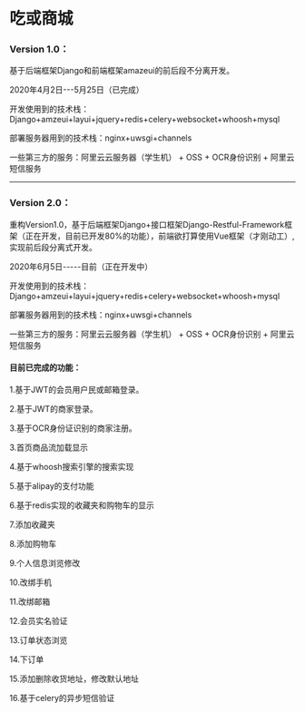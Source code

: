 # 吃或商城

### Version 1.0：

基于后端框架Django和前端框架amazeui的前后段不分离开发。

2020年4月2日---5月25日（已完成）

开发使用到的技术栈：Django+amzeui+layui+jquery+redis+celery+websocket+whoosh+mysql

部署服务器用到的技术栈：nginx+uwsgi+channels

一些第三方的服务：阿里云云服务器（学生机） + OSS + OCR身份识别 + 阿里云短信服务

---

### Version 2.0：

重构Version1.0，基于后端框架Django+接口框架Django-Restful-Framework框架（正在开发，目前已开发80%的功能），前端欲打算使用Vue框架（才刚动工）,实现前后段分离式开发。

2020年6月5日-----目前（正在开发中）

开发使用到的技术栈：Django+amzeui+layui+jquery+redis+celery+websocket+whoosh+mysql

部署服务器用到的技术栈：nginx+uwsgi+channels

一些第三方的服务：阿里云云服务器（学生机） + OSS + OCR身份识别 + 阿里云短信服务



#### 目前已完成的功能：

1.基于JWT的会员用户民或邮箱登录。

2.基于JWT的商家登录。

3.基于OCR身份证识别的商家注册。

3.首页商品流加载显示

4.基于whoosh搜索引擎的搜索实现

5.基于alipay的支付功能

6.基于redis实现的收藏夹和购物车的显示

7.添加收藏夹

8.添加购物车

9.个人信息浏览修改

10.改绑手机

11.改绑邮箱

12.会员实名验证

13.订单状态浏览

14.下订单

15.添加删除收货地址，修改默认地址

16.基于celery的异步短信验证

